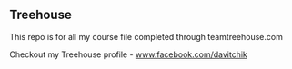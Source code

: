 ## Treehouse

This repo is for all my course file completed through teamtreehouse.com

Checkout my Treehouse profile - www.facebook.com/davitchik